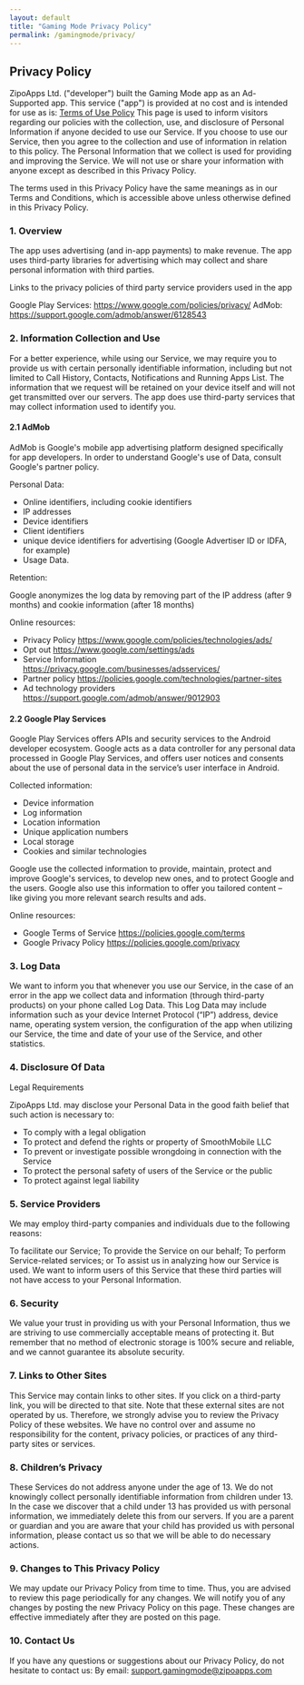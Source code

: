 ```yaml
---
layout: default
title: "Gaming Mode Privacy Policy"
permalink: /gamingmode/privacy/
---
```


## Privacy Policy

ZipoApps Ltd. ("developer") built the Gaming Mode app as an Ad-Supported app. This service ("app") is provided at no cost and is intended for use as is: [Terms of Use Policy](/gamingmode/terms)
This page is used to inform visitors regarding our policies with the collection, use, and disclosure of Personal Information if anyone decided to use our Service.
If you choose to use our Service, then you agree to the collection and use of information in relation to this policy. The Personal Information that we collect is used for providing and improving the Service. We will not use or share your information with anyone except as described in this Privacy Policy.

The terms used in this Privacy Policy have the same meanings as in our Terms and Conditions, which is accessible above unless otherwise defined in this Privacy Policy.

### 1. Overview

The app uses advertising (and in-app payments) to make revenue. The app uses third-party libraries for advertising which may collect and share personal information with third parties.

Links to the privacy policies of third party service providers used in the app

Google Play Services: https://www.google.com/policies/privacy/
AdMob: https://support.google.com/admob/answer/6128543

### 2. Information Collection and Use

For a better experience, while using our Service, we may require you to provide us with certain personally identifiable information, including but not limited to Call History, Contacts, Notifications and Running Apps List. The information that we request will be retained on your device itself and will not get transmitted over our servers.
The app does use third-party services that may collect information used to identify you.

#### 2.1 AdMob

AdMob is Google's mobile app advertising platform designed specifically for app developers. In order to understand Google's use of Data, consult Google's partner policy.

Personal Data:

* Online identifiers, including cookie identifiers
* IP addresses
* Device identifiers
* Client identifiers
* unique device identifiers for advertising (Google Advertiser ID or IDFA, for example)
* Usage Data.

Retention:

Google anonymizes the log data by removing part of the IP address (after 9 months) and cookie information (after 18 months)

Online resources:

* Privacy Policy https://www.google.com/policies/technologies/ads/
* Opt out https://www.google.com/settings/ads
* Service Information https://privacy.google.com/businesses/adsservices/
* Partner policy https://policies.google.com/technologies/partner-sites
* Ad technology providers https://support.google.com/admob/answer/9012903

#### 2.2 Google Play Services

Google Play Services offers APIs and security services to the Android developer ecosystem. Google acts as a data controller for any personal data processed in Google Play Services, and offers user notices and consents about the use of personal data in the service’s user interface in Android.

Collected information:

* Device information
* Log information
* Location information
* Unique application numbers
* Local storage
* Cookies and similar technologies

Google use the collected information to provide, maintain, protect and improve Google's services, to develop new ones, and to protect Google and the users. Google also use this information to offer you tailored content – like giving you more relevant search results and ads.

Online resources:

* Google Terms of Service https://policies.google.com/terms
* Google Privacy Policy https://policies.google.com/privacy

### 3. Log Data

We want to inform you that whenever you use our Service, in the case of an error in the app we collect data and information (through third-party products) on your phone called Log Data. This Log Data may include information such as your device Internet Protocol (“IP”) address, device name, operating system version, the configuration of the app when utilizing our Service, the time and date of your use of the Service, and other statistics.

### 4. Disclosure Of Data

Legal Requirements

ZipoApps Ltd. may disclose your Personal Data in the good faith belief that such action is necessary to:

* To comply with a legal obligation
* To protect and defend the rights or property of SmoothMobile LLC
* To prevent or investigate possible wrongdoing in connection with the Service
* To protect the personal safety of users of the Service or the public
* To protect against legal liability


### 5. Service Providers

We may employ third-party companies and individuals due to the following reasons:

To facilitate our Service;
To provide the Service on our behalf;
To perform Service-related services; or
To assist us in analyzing how our Service is used.
We want to inform users of this Service that these third parties will not have access to your Personal Information.

### 6. Security

We value your trust in providing us with your Personal Information, thus we are striving to use commercially acceptable means of protecting it. But remember that no method of electronic storage is 100% secure and reliable, and we cannot guarantee its absolute security.

### 7. Links to Other Sites

This Service may contain links to other sites. If you click on a third-party link, you will be directed to that site. Note that these external sites are not operated by us. Therefore, we strongly advise you to review the Privacy Policy of these websites. We have no control over and assume no responsibility for the content, privacy policies, or practices of any third-party sites or services.

### 8. Children’s Privacy

These Services do not address anyone under the age of 13. We do not knowingly collect personally identifiable information from children under 13. In the case we discover that a child under 13 has provided us with personal information, we immediately delete this from our servers. If you are a parent or guardian and you are aware that your child has provided us with personal information, please contact us so that we will be able to do necessary actions.

### 9. Changes to This Privacy Policy

We may update our Privacy Policy from time to time. Thus, you are advised to review this page periodically for any changes. We will notify you of any changes by posting the new Privacy Policy on this page. These changes are effective immediately after they are posted on this page.

### 10. Contact Us

If you have any questions or suggestions about our Privacy Policy, do not hesitate to contact us:
By email: support.gamingmode@zipoapps.com